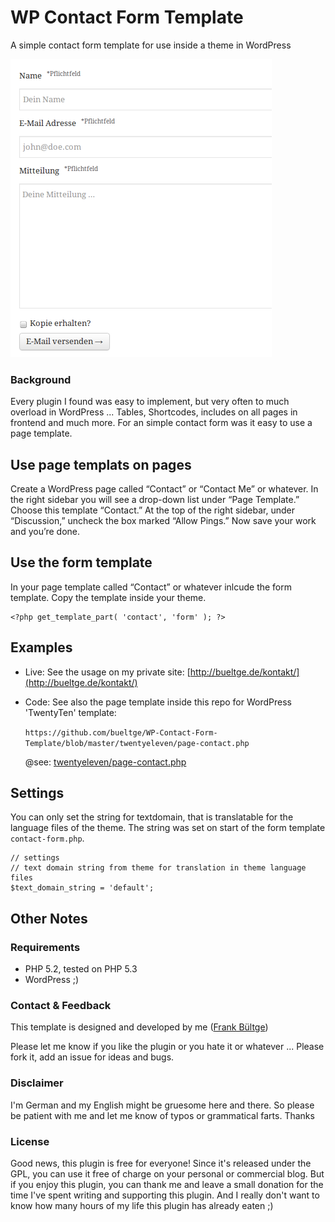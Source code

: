 # WP Contact Form Template

A simple contact form template for use inside a theme in WordPress

![Screenshot on my private blog](https://github.com/bueltge/WP-Contact-Form-Template/raw/master/screenshot-1.png)

### Background
Every plugin I found was easy to implement, but very often to much overload in WordPress ... Tables, Shortcodes, includes on all pages in frontend and much more. For an simple contact form was it easy to use a page template.

## Use page templats on pages
Create a WordPress page called “Contact” or “Contact Me” or whatever. In the right sidebar you will see a drop-down list under “Page Template.” Choose this template “Contact.” At the top of the right sidebar, under “Discussion,” uncheck the box marked “Allow Pings.” Now save your work and you’re done.

## Use the form template
In your page template called “Contact” or whatever inlcude the form template. Copy the template inside your theme.

	<?php get_template_part( 'contact', 'form' ); ?>

## Examples
 * Live: See the usage on my private site: [http://bueltge.de/kontakt/](http://bueltge.de/kontakt/)

 * Code: See also the page template inside this repo for WordPress 'TwentyTen' template:

	`https://github.com/bueltge/WP-Contact-Form-Template/blob/master/twentyeleven/page-contact.php`

	@see: [twentyeleven/page-contact.php](https://github.com/bueltge/WP-Contact-Form-Template/blob/master/twentyeleven/page-contact.php)

## Settings
You can only set the string for textdomain, that is translatable for the language files of the theme.
The string was set on start of the form template `contact-form.php`.

	// settings
	// text domain string from theme for translation in theme language files
	$text_domain_string = 'default';

## Other Notes
### Requirements
 * PHP 5.2, tested on PHP 5.3
 * WordPress ;)

### Contact & Feedback
This template is designed and developed by me ([Frank Bültge](http://bueltge.de))

Please let me know if you like the plugin or you hate it or whatever ... Please fork it, add an issue for ideas and bugs.

### Disclaimer
I'm German and my English might be gruesome here and there. So please be patient with me and let me know of typos or grammatical farts. Thanks

### License
Good news, this plugin is free for everyone! Since it's released under the GPL, you can use it free of charge on your personal or commercial blog. But if you enjoy this plugin, you can thank me and leave a small donation for the time I've spent writing and supporting this plugin. And I really don't want to know how many hours of my life this plugin has already eaten ;)